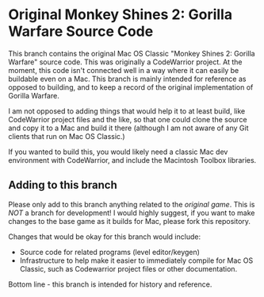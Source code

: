 # Original Monkey Shines 2: Gorilla Warfare Source Code
This branch contains the original Mac OS Classic "Monkey Shines 2: Gorilla Warfare" source code. This was originally a CodeWarrior project. At the moment, this code isn't connected well in a way where it can easily be buildable even on a Mac. This branch is mainly intended for reference as opposed to building, and to keep a record of the original implementation of Gorilla Warfare.

I am not opposed to adding things that would help it to at least build, like CodeWarrior project files and the like, so that one could clone the source and copy it to a Mac and build it there (although I am not aware of any Git clients that run on Mac OS Classic.)

If you wanted to build this, you would likely need a classic Mac dev environment with CodeWarrior, and include the Macintosh Toolbox libraries.

## Adding to this branch
Please only add to this branch anything related to the *original game*. This is *NOT* a branch for development! I would highly suggest, if you want to make changes to the base game as it builds for Mac, please fork this repository.

Changes that would be okay for this branch would include:
- Source code for related programs (level editor/keygen)
- Infrastructure to help make it easier to immediately compile for Mac OS Classic, such as Codewarrior project files or other documentation.

Bottom line - this branch is intended for history and reference.
